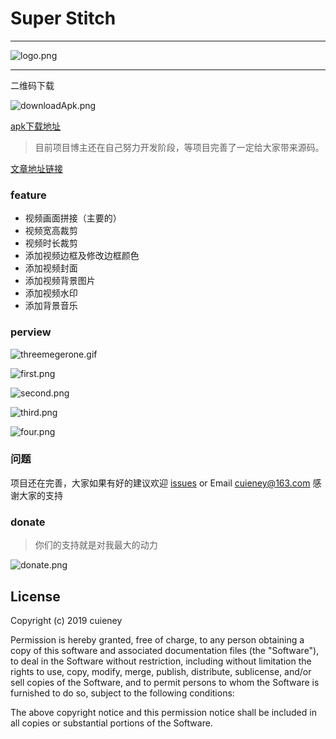 # Super Stitch

---
![logo.png](https://upload-images.jianshu.io/upload_images/3415839-d11f7485a7f31110.png?imageMogr2/auto-orient/strip%7CimageView2/2/w/1240)


---
二维码下载

![downloadApk.png](https://upload-images.jianshu.io/upload_images/3415839-5c16ec91c58bdcb1.png?imageMogr2/auto-orient/strip%7CimageView2/2/w/1240)

[apk下载地址](https://fir.im/5ary?release_id=5c8db445959d69255f5051bf)


>目前项目博主还在自己努力开发阶段，等项目完善了一定给大家带来源码。



[文章地址链接](https://juejin.im/post/5c7bc3da51882562962f0411)


### feature
* 视频画面拼接（主要的）
* 视频宽高裁剪
* 视频时长裁剪
* 添加视频边框及修改边框颜色
* 添加视频封面
* 添加视频背景图片
* 添加视频水印
* 添加背景音乐

### perview

![threemegerone.gif](https://upload-images.jianshu.io/upload_images/3415839-c16b1cac6eecb864.gif?imageMogr2/auto-orient/strip)


![first.png](https://upload-images.jianshu.io/upload_images/3415839-c9e9a6bdd7598dec.png?imageMogr2/auto-orient/strip%7CimageView2/2/w/1240)


![second.png](https://upload-images.jianshu.io/upload_images/3415839-03800635c025f755.png?imageMogr2/auto-orient/strip%7CimageView2/2/w/1240)


![third.png](https://upload-images.jianshu.io/upload_images/3415839-13067988ce0943b4.png?imageMogr2/auto-orient/strip%7CimageView2/2/w/1240)

![four.png](https://upload-images.jianshu.io/upload_images/3415839-fa1c90a64c1fe8cc.png?imageMogr2/auto-orient/strip%7CimageView2/2/w/1240)




### 问题
项目还在完善，大家如果有好的建议欢迎 [issues](https://github.com/Cuieney/RxPay/issues) or
Email <cuieney@163.com>
感谢大家的支持

### donate
>你们的支持就是对我最大的动力

![donate.png](https://upload-images.jianshu.io/upload_images/3415839-faa5a0199ef14cf8.png?imageMogr2/auto-orient/strip%7CimageView2/2/w/1240)



## License

Copyright (c) 2019 cuieney

Permission is hereby granted, free of charge, to any person obtaining a copy of this software and associated documentation files (the "Software"), to deal in the Software without restriction, including without limitation the rights to use, copy, modify, merge, publish, distribute, sublicense, and/or sell copies of the Software, and to permit persons to whom the Software is furnished to do so, subject to the following conditions:

The above copyright notice and this permission notice shall be included in all copies or substantial portions of the Software.
